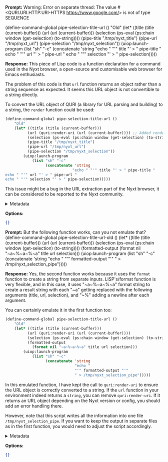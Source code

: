 **Prompt:**
Warning: Error on separate thread: The value
  #&lt;QURI.URI.HTTP:URI-HTTPS https://www.google.com/&gt;
is not of type
  SEQUENCE

(define-command-global pipe-selection-title-url ()
    "Old"
    (let* ((title (title (current-buffer)))
          (url (url (current-buffer)))
          (selection (ps-eval (ps:chain window (get-selection) (to-string))))
          (pipe-title "/tmp/nyxt_title")
          (pipe-url "/tmp/nyxt_url")
          (pipe-selection "/tmp/nyxt_selection"))
        (uiop:launch-program
            (list "sh" "-c"
                  (concatenate 'string
                              "echo " "'" title "' > " pipe-title "
echo " "'" url "' > " pipe-url "
echo " "'" selection "' > " pipe-selection)))))

**Response:**
This piece of Lisp code is a function declaration for a command used in the Nyxt browser, a open-source and customisable web browser for Emacs enthusiasts. 

The problem of this code is that `url` function returns an object rather than a string sequence as expected. It seems this URL object is not convertible to a string directly. 

To convert the URL object of QURI (a library for URL parsing and building) to a string, the `render` function could be used:

```lisp
(define-command-global pipe-selection-title-url ()
    "Old"
    (let* ((title (title (current-buffer)))
          (url (quri:render-uri (url (current-buffer)))) ;; Added render-url function here
          (selection (ps-eval (ps:chain window (get-selection) (to-string))))
          (pipe-title "/tmp/nyxt_title")
          (pipe-url "/tmp/nyxt_url")
          (pipe-selection "/tmp/nyxt_selection"))
        (uiop:launch-program
            (list "sh" "-c"
                  (concatenate 'string
                              "echo " "'" title "' > " pipe-title "
echo " "'" url "' > " pipe-url "
echo " "'" selection "' > " pipe-selection)))))
```

This issue might be a bug in the URL extraction part of the Nyxt browser, it can be considered to be reported to the Nyxt community.

<details><summary>Metadata</summary>

- Duration: 32741 ms
- Datetime: 2023-10-24T15:31:24.541044
- Model: gpt-4-0613

</details>

**Options:**
```json
{}
```

**Prompt:**
But the following function works, can you not emulate that?
(define-command-global pipe-selection-title-url-old ()
  (let* ((title (title (current-buffer)))
         (url (url (current-buffer)))
         (selection (ps-eval (ps:chain window (get-selection) (to-string))))
         (formatted-output
            (format nil "~a~%~a~%~a" title url selection)))
    (uiop:launch-program
        (list "sh" "-c"
            (concatenate 'string
                         "echo "
                         "'" formatted-output "'"
                         " > /tmp/nyxt_selection_pipe")))))

**Response:**
Yes, the second function works because it uses the `format` function to create a string from separate inputs. LISP's/format function is very flexible, and in this case, it uses "~a~%~a~%~a" format string to create a result string with each "~a" getting replaced with the following arguments (title, url, selection), and "~%" adding a newline after each argument.

You can certainly emulate it in the first function too:

```lisp
(define-command-global pipe-selection-title-url ()
    "Old"
    (let* ((title (title (current-buffer)))
          (url (quri:render-uri (url (current-buffer))))
          (selection (ps-eval (ps:chain window (get-selection) (to-string))))
          (formatted-output
            (format nil "~a~%~a~%~a" title url selection)))
        (uiop:launch-program
            (list "sh" "-c"
                  (concatenate 'string
                               "echo "
                               "'" formatted-output "'"
                               " > /tmp/nyxt_selection_pipe")))))
```

In this emulated function, I have kept the call to `quri:render-uri` to ensure the URL object is correctly converted to a string. If the `url` function in your environment indeed returns a `string`, you can remove `quri:render-uri`. If it returns an URL object depending on the Nyxt version or config, you should add an error handling there. 

However, note that this script writes all the information into one file `/tmp/nyxt_selection_pipe`. If you want to keep the output in separate files as in the first function, you would need to adjust the script accordingly.

<details><summary>Metadata</summary>

- Duration: 37832 ms
- Datetime: 2023-10-24T15:33:33.597952
- Model: gpt-4-0613

</details>

**Options:**
```json
{}
```

